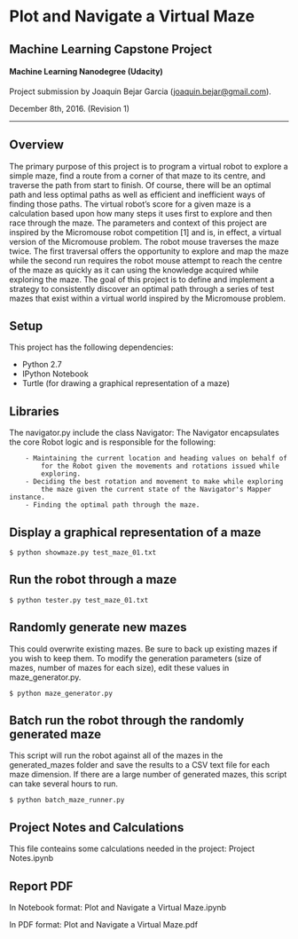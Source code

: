 # Plot and Navigate a Virtual Maze
## Machine Learning Capstone Project
#### Machine Learning Nanodegree (Udacity)
Project submission by Joaquin Bejar Garcia (joaquin.bejar@gmail.com).

December 8th, 2016. (Revision 1)

----------

## Overview

The primary purpose of this project is to program a virtual robot to explore a simple maze, find a route from a corner of that maze to its centre, and traverse the path from start to finish. Of course, there will be an optimal path and less optimal paths as well as efficient and inefficient ways of finding those paths. The virtual robot’s score for a given maze is a calculation based upon how many steps it uses first to explore and then race through the maze. The parameters and context of this project are inspired by the Micromouse robot competition [1] and is, in effect, a virtual version of the Micromouse problem. The robot mouse traverses the maze twice. The first traversal offers the opportunity to explore and map the maze while the second run requires the robot mouse attempt to reach the centre of the maze as quickly as it can using the knowledge acquired while exploring the maze. The goal of this project is to define and implement a strategy to consistently discover an optimal path through a series of test mazes that exist within a virtual world inspired by the Micromouse problem.



## Setup

This project has the following dependencies:

- Python 2.7
- IPython Notebook
- Turtle (for drawing a graphical representation of a maze)

## Libraries

The navigator.py include the class Navigator: The Navigator encapsulates the core Robot logic and is responsible for the following:

        - Maintaining the current location and heading values on behalf of
            for the Robot given the movements and rotations issued while
            exploring.
        - Deciding the best rotation and movement to make while exploring
            the maze given the current state of the Navigator's Mapper instance.
        - Finding the optimal path through the maze.


## Display a graphical representation of a maze

```
$ python showmaze.py test_maze_01.txt
```

## Run the robot through a maze

```
$ python tester.py test_maze_01.txt
```

## Randomly generate new mazes

This could overwrite existing mazes. Be sure to back up existing mazes if you wish to keep them.
To modify the generation parameters (size of mazes, number of mazes for each size), edit these values in maze_generator.py.

```
$ python maze_generator.py
```

## Batch run the robot through the randomly generated maze

This script will run the robot against all of the mazes in the generated_mazes folder and save the results to a CSV text file for each maze dimension. If there are a large number of generated mazes, this script can take several hours to run.

```
$ python batch_maze_runner.py
```

## Project Notes and Calculations

This file conteains some calculations needed in the project: Project Notes.ipynb


## Report PDF

In Notebook format: Plot and Navigate a Virtual Maze.ipynb

In PDF format: Plot and Navigate a Virtual Maze.pdf

 
 
 
 
 
 
 
 
 
 
 
 
 
 
 
 
